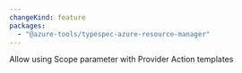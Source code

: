 ```yaml
---
changeKind: feature
packages:
  - "@azure-tools/typespec-azure-resource-manager"
---
```


Allow using Scope parameter with Provider Action templates